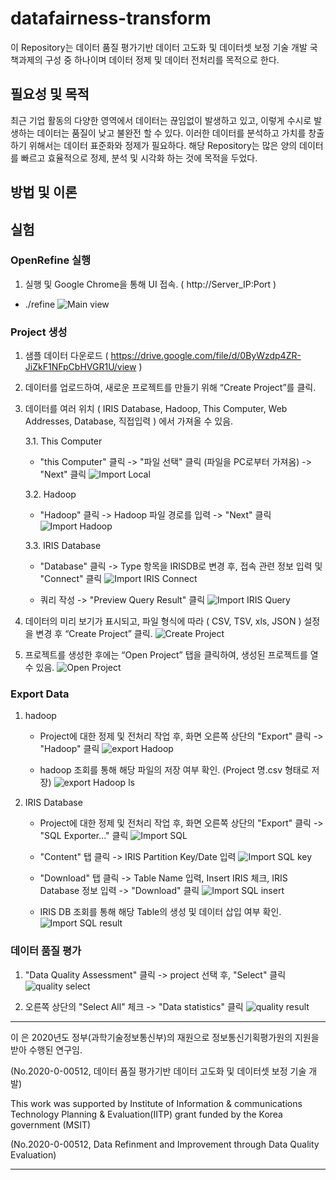 # datafairness-transform

이 Repository는 데이터 품질 평가기반 데이터 고도화 및 데이터셋 보정 기술 개발 국책과제의 구성 중 하나이며 데이터 정제 및 데이터 전처리를 목적으로 한다.

## 필요성 및 목적

최근 기업 활동의 다양한 영역에서 데이터는 끊임없이 발생하고 있고, 이렇게 수시로 발생하는 데이터는 품질이 낮고 불완전 할 수 있다.
이러한 데이터를 분석하고 가치를 창출하기 위해서는 데이터 표준화와 정제가 필요하다. 
해당 Repository는 많은 양의 데이터를 빠르고 효율적으로 정제, 분석 및 시각화 하는 것에 목적을 두었다.

## 방법 및 이론

## 실험
### OpenRefine 실행
1. 실행 및 Google Chrome을 통해 UI 접속. ( http://Server_IP:Port )
- ./refine
![Main view](https://user-images.githubusercontent.com/39294675/89847223-60a64500-dbbe-11ea-89f6-c7d229132fad.png)

### Project 생성
1. 샘플 데이터 다운로드 ( https://drive.google.com/file/d/0ByWzdp4ZR-JiZkF1NFpCbHVGR1U/view )
2. 데이터를 업로드하여, 새로운 프로젝트를 만들기 위해 “Create Project”를 클릭.
3. 데이터를 여러 위치 ( IRIS Database, Hadoop, This Computer, Web Addresses, Database, 직접입력 ) 에서 가져올 수 있음.
 
	3.1. This Computer

	- "this Computer" 클릭 -> "파일 선택" 클릭 (파일을 PC로부터 가져옴) -> "Next" 클릭
![Import Local](https://user-images.githubusercontent.com/39294675/89848344-14103900-dbc1-11ea-9058-6dd17d6e643c.png)
 
	3.2. Hadoop
	
	- "Hadoop" 클릭 -> Hadoop 파일 경로를 입력 -> "Next" 클릭
![Import Hadoop](https://user-images.githubusercontent.com/39294675/91256369-233add80-e7a2-11ea-8d5c-361bd38a912f.PNG)

	3.3. IRIS Database
	
	- "Database" 클릭 -> Type 항목을 IRISDB로 변경 후, 접속 관련 정보 입력 및 "Connect" 클릭
![Import IRIS Connect](https://user-images.githubusercontent.com/39294675/91256373-2635ce00-e7a2-11ea-84ef-721b2dae5e5c.PNG)

	- 쿼리 작성 -> "Preview Query Result" 클릭
![Import IRIS Query](https://user-images.githubusercontent.com/39294675/91256380-27ff9180-e7a2-11ea-86a6-38cb8d6850f1.PNG)

 4. 데이터의 미리 보기가 표시되고, 파일 형식에 따라 ( CSV, TSV, xls, JSON ) 설정을 변경 후 “Create Project” 클릭.
![Create Project](https://user-images.githubusercontent.com/39294675/89848364-17a3c000-dbc1-11ea-866c-6acc3a20e8b6.png)
 5. 프로젝트를 생성한 후에는 “Open Project” 탭을 클릭하여, 생성된 프로젝트를 열 수 있음.
![Open Project](https://user-images.githubusercontent.com/39294675/89848366-17a3c000-dbc1-11ea-84f2-c9ee858c6a9b.png)

### Export Data
1. hadoop

	- Project에 대한 정제 및 전처리 작업 후, 화면 오른쪽 상단의 "Export" 클릭 -> "Hadoop" 클릭
![export Hadoop](https://user-images.githubusercontent.com/39294675/91257121-0bfcef80-e7a4-11ea-9475-0385c6366c26.PNG)

	- hadoop 조회를 통해 해당 파일의 저장 여부 확인. (Project 명.csv 형태로 저장)
![export Hadoop ls](https://user-images.githubusercontent.com/39294675/91257126-0d2e1c80-e7a4-11ea-8bbc-2e6a37a030ad.PNG)

2. IRIS Database
	
	- Project에 대한 정제 및 전처리 작업 후, 화면 오른쪽 상단의 "Export" 클릭 -> "SQL Exporter..." 클릭
![Import SQL](https://user-images.githubusercontent.com/39294675/91266767-df99a100-e7ac-11ea-9379-5fd62d5bc3c1.PNG)

	- "Content" 탭 클릭 -> IRIS Partition Key/Date 입력
![Import SQL key](https://user-images.githubusercontent.com/39294675/91266762-de687400-e7ac-11ea-9e59-25ca9d7acb16.PNG)
	
	- "Download" 탭 클릭 -> Table Name 입력, Insert IRIS 체크, IRIS Database 정보 입력 -> "Download" 클릭
![Import SQL insert](https://user-images.githubusercontent.com/39294675/91266769-e0cace00-e7ac-11ea-9db9-073664fc312a.PNG)

	- IRIS DB 조회를 통해 해당 Table의 생성 및 데이터 삽입 여부 확인.
![Import SQL result](https://user-images.githubusercontent.com/39294675/91266768-e0323780-e7ac-11ea-857a-a75e1834802d.PNG)

### 데이터 품질 평가
1. "Data Quality Assessment" 클릭 -> project 선택 후, "Select" 클릭
![quality select](https://user-images.githubusercontent.com/39294675/91269444-1920db00-e7b2-11ea-8bd0-ee6fac75a623.PNG)

2. 오른쪽 상단의 "Select All" 체크 -> "Data statistics" 클릭
![quality result](https://user-images.githubusercontent.com/39294675/91269447-19b97180-e7b2-11ea-9979-70eb0cdc4287.PNG)

---

이 은 2020년도 정부(과학기술정보통신부)의 재원으로 정보통신기획평가원의 지원을 받아 수행된 연구임.

(No.2020-0-00512, 데이터 품질 평가기반 데이터 고도화 및 데이터셋 보정 기술 개발)

This work was supported by Institute of Information & communications Technology Planning & Evaluation(IITP) grant funded by the Korea government (MSIT)

(No.2020-0-00512, Data Refinment and Improvement through Data Quality Evaluation)

---
